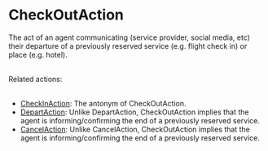 # CheckOutAction

The act of an agent communicating (service provider, social media, etc) their departure of a previously reserved service (e.g. flight check in) or place (e.g. hotel).<br/><br/>

Related actions:<br/><br/>

<ul>
<li><a class="localLink" href="http://schema.org/CheckInAction">CheckInAction</a>: The antonym of CheckOutAction.</li>
<li><a class="localLink" href="http://schema.org/DepartAction">DepartAction</a>: Unlike DepartAction, CheckOutAction implies that the agent is informing/confirming the end of a previously reserved service.</li>
<li><a class="localLink" href="http://schema.org/CancelAction">CancelAction</a>: Unlike CancelAction, CheckOutAction implies that the agent is informing/confirming the end of a previously reserved service.</li>
</ul>
